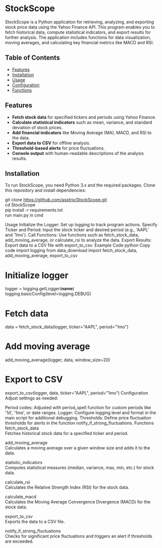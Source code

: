 # StockScope

StockScope is a Python application for retrieving, analyzing, and exporting stock price data using the Yahoo Finance API. 
This program enables you to fetch historical data, compute statistical indicators, and export results for further analysis. 
The application includes functions for data visualization, moving averages, and calculating key financial metrics like MACD and RSI.

## Table of Contents

- [Features](#features)
- [Installation](#installation)
- [Usage](#usage)
- [Configuration](#configuration)
- [Functions](#functions)

## Features

- **Fetch stock data** for specified tickers and periods using Yahoo Finance.
- **Calculate statistical indicators** such as mean, variance, and standard deviation of stock prices.
- **Add financial indicators** like Moving Average (MA), MACD, and RSI to the data.
- **Export data to CSV** for offline analysis.
- **Threshold-based alerts** for price fluctuations.
- **Console output** with human-readable descriptions of the analysis results.

## Installation

To run StockScope, you need Python 3.x and the required packages. Clone this repository and install dependencies:

git clone https://github.com/asstrix/StockScope.git<br>
cd StockScope<br>
pip install -r requirements.txt<br>
run main.py in cmd


Usage
Initialize the Logger: Set up logging to track program actions.
Specify Ticker and Period: Input the stock ticker and desired period (e.g., 'AAPL' and '1mo').
Call Functions: Use functions such as fetch_stock_data, add_moving_average, or calculate_rsi to analyze the data.
Export Results: Export data to a CSV file with export_to_csv.
Example Code
python
Copy code
import logging
from data_download import fetch_stock_data, add_moving_average, export_to_csv

# Initialize logger
logger = logging.getLogger(__name__)
logging.basicConfig(level=logging.DEBUG)

# Fetch data
data = fetch_stock_data(logger, ticker="AAPL", period="1mo")

# Add moving average
add_moving_average(logger, data, window_size=20)

# Export to CSV
export_to_csv(logger, data, ticker="AAPL", period="1mo")
Configuration
Adjust settings as needed:

Period codes: Adjusted with period_spell function for custom periods like '1d', '1mo', or date ranges.
Logger: Configure logging level and format in the main script for additional debugging.
Thresholds: Define price fluctuation thresholds for alerts in the function notify_if_strong_fluctuations.
Functions<br>
fetch_stock_data<br>
Fetches historical stock data for a specified ticker and period.

add_moving_average<br>
Calculates a moving average over a given window size and adds it to the data.

statistic_indicators<br>
Computes statistical measures (median, variance, max, min, etc.) for stock data.

calculate_rsi<br>
Calculates the Relative Strength Index (RSI) for the stock data.

calculate_macd<br>
Calculates the Moving Average Convergence Divergence (MACD) for the stock data.

export_to_csv<br>
Exports the data to a CSV file.

notify_if_strong_fluctuations<br>
Checks for significant price fluctuations and triggers an alert if thresholds are exceeded.
